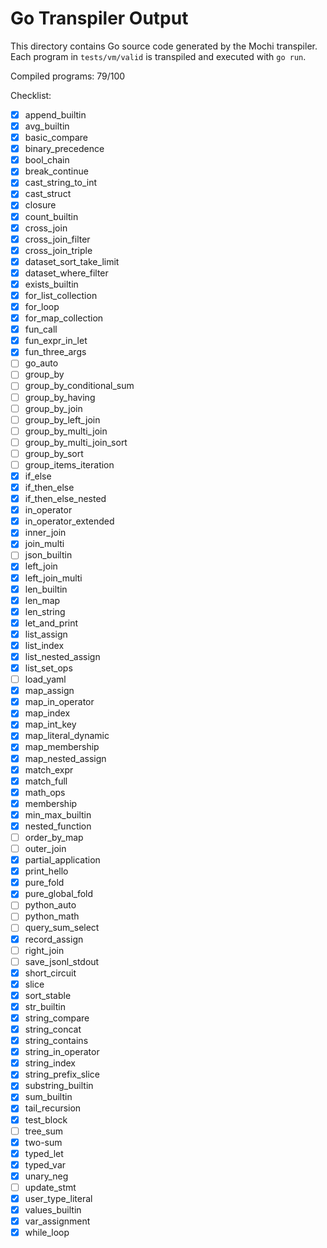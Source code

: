 # Go Transpiler Output

This directory contains Go source code generated by the Mochi transpiler. Each program in `tests/vm/valid` is transpiled and executed with `go run`.

Compiled programs: 79/100

Checklist:

- [x] append_builtin
- [x] avg_builtin
- [x] basic_compare
- [x] binary_precedence
- [x] bool_chain
- [x] break_continue
- [x] cast_string_to_int
- [x] cast_struct
- [x] closure
- [x] count_builtin
- [x] cross_join
- [x] cross_join_filter
- [x] cross_join_triple
- [x] dataset_sort_take_limit
- [x] dataset_where_filter
- [x] exists_builtin
- [x] for_list_collection
- [x] for_loop
- [x] for_map_collection
- [x] fun_call
- [x] fun_expr_in_let
- [x] fun_three_args
- [ ] go_auto
- [ ] group_by
- [ ] group_by_conditional_sum
- [ ] group_by_having
- [ ] group_by_join
- [ ] group_by_left_join
- [ ] group_by_multi_join
- [ ] group_by_multi_join_sort
- [ ] group_by_sort
- [ ] group_items_iteration
- [x] if_else
- [x] if_then_else
- [x] if_then_else_nested
- [x] in_operator
- [x] in_operator_extended
- [x] inner_join
- [x] join_multi
- [ ] json_builtin
- [x] left_join
- [x] left_join_multi
- [x] len_builtin
- [x] len_map
- [x] len_string
- [x] let_and_print
- [x] list_assign
- [x] list_index
- [x] list_nested_assign
- [x] list_set_ops
- [ ] load_yaml
- [x] map_assign
- [x] map_in_operator
- [x] map_index
- [x] map_int_key
- [x] map_literal_dynamic
- [x] map_membership
- [x] map_nested_assign
- [x] match_expr
- [x] match_full
- [x] math_ops
- [x] membership
- [x] min_max_builtin
- [x] nested_function
- [ ] order_by_map
- [ ] outer_join
- [x] partial_application
- [x] print_hello
- [x] pure_fold
- [x] pure_global_fold
- [ ] python_auto
- [ ] python_math
- [ ] query_sum_select
- [x] record_assign
- [ ] right_join
- [ ] save_jsonl_stdout
- [x] short_circuit
- [x] slice
- [x] sort_stable
- [x] str_builtin
- [x] string_compare
- [x] string_concat
- [x] string_contains
- [x] string_in_operator
- [x] string_index
- [x] string_prefix_slice
- [x] substring_builtin
- [x] sum_builtin
- [x] tail_recursion
- [x] test_block
- [ ] tree_sum
- [x] two-sum
- [x] typed_let
- [x] typed_var
- [x] unary_neg
- [ ] update_stmt
- [x] user_type_literal
- [x] values_builtin
- [x] var_assignment
- [x] while_loop
